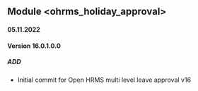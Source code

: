 ## Module <ohrms_holiday_approval>

#### 05.11.2022
#### Version 16.0.1.0.0
##### ADD
- Initial commit for Open HRMS multi level leave approval v16
